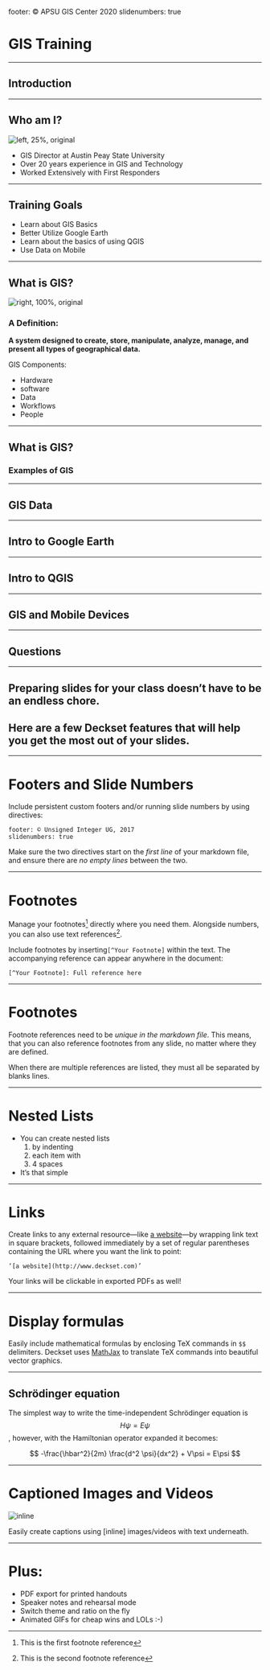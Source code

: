 footer: © APSU GIS Center 2020
slidenumbers: true

# GIS Training

---

## Introduction

---

## Who am I?

![left, 25%, original](assets/profilepic.jpg)

- GIS Director at Austin Peay State University
- Over 20 years experience in GIS and Technology
- Worked Extensively with First Responders

---

## Training Goals

- Learn about GIS Basics
- Better Utilize Google Earth
- Learn about the basics of using QGIS
- Use Data on Mobile

---

## What is GIS?

![right, 100%, original](assets/gislayers.jpg)

### A Definition:

**A system designed to create, store, manipulate, analyze, manage, and present all types of geographical data.**

GIS Components:
- Hardware
- software
- Data
- Workflows
- People

---

## What is GIS?

### Examples of GIS


---

## GIS Data

---

## Intro to Google Earth

---

## Intro to QGIS

---

## GIS and Mobile Devices

---

## Questions

---


## Preparing slides for your class doesn’t have to be an endless chore.
## Here are a few Deckset features that will help you get the most out of your slides.

---

# Footers and Slide Numbers

Include persistent custom footers and/or running slide numbers by using directives:

```
footer: © Unsigned Integer UG, 2017
slidenumbers: true
```

Make sure the two directives start on the *first line* of your markdown file, and ensure there are *no empty lines* between the two.

---

# Footnotes

Manage your footnotes[^1] directly where you need them. Alongside numbers, you can also use text references[^Sample Footnote].

Include footnotes by inserting`[^Your Footnote]` within the text. The accompanying reference can appear anywhere in the document:

`[^Your Footnote]: Full reference here`

[^1]: This is the first footnote reference

[^Sample Footnote]: This is the second footnote reference

---

# Footnotes

Footnote references need to be *unique in the markdown file*. This means, that you can also reference footnotes from any slide, no matter where they are defined.

When there are multiple references are listed, they must all be separated by blanks lines.

---


# Nested Lists

- You can create nested lists
    1. by indenting
    1. each item with
    1. 4 spaces
- It’s that simple

---

# Links

Create links to any external resource—like [a website](http://www.deckset.com)—by wrapping link text in square brackets, followed immediately by a set of regular parentheses containing the URL where you want the link to point:

`‘[a website](http://www.deckset.com)’`

Your links will be clickable in exported PDFs as well!

---

# Display formulas

Easily include mathematical formulas by enclosing TeX commands in `$$` delimiters. Deckset uses [MathJax](http://www.mathjax.org/) to translate TeX commands into beautiful vector graphics.

<a name="formulas"></a>

---

## Schrödinger equation

The simplest way to write the time-independent Schrödinger equation is $$H\psi = E\psi$$, however, with the Hamiltonian operator expanded it becomes:

$$
-\frac{\hbar^2}{2m} \frac{d^2 \psi}{dx^2} + V\psi = E\psi
$$

---

# Captioned Images and Videos

![inline](room.jpg)

Easily create captions using [inline] images/videos with text underneath.

---

# Plus:

- PDF export for printed handouts
- Speaker notes and rehearsal mode
- Switch theme and ratio on the fly
- Animated GIFs for cheap wins and LOLs :-)
